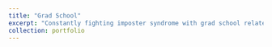 ```yaml
---
title: "Grad School"
excerpt: "Constantly fighting imposter syndrome with grad school related memes"
collection: portfolio
---
```


